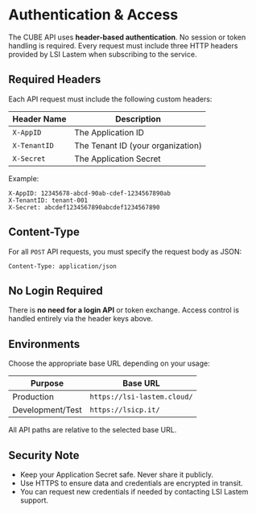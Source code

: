 # Authentication & Access

The CUBE API uses **header-based authentication**. No session or token handling is required. Every request must include three HTTP headers provided by LSI Lastem when subscribing to the service.

## Required Headers

Each API request must include the following custom headers:

| Header Name   | Description                    |
|---------------|--------------------------------|
| `X-AppID`     | The Application ID             |
| `X-TenantID`  | The Tenant ID (your organization) |
| `X-Secret`    | The Application Secret         |

Example:
```http
X-AppID: 12345678-abcd-90ab-cdef-1234567890ab
X-TenantID: tenant-001
X-Secret: abcdef1234567890abcdef1234567890
```

## Content-Type

For all `POST` API requests, you must specify the request body as JSON:

```
Content-Type: application/json
```

## No Login Required

There is **no need for a login API** or token exchange. Access control is handled entirely via the header keys above.

## Environments

Choose the appropriate base URL depending on your usage:

| Purpose       | Base URL                      |
|---------------|-------------------------------|
| Production    | `https://lsi-lastem.cloud/`   |
| Development/Test | `https://lsicp.it/`        |

All API paths are relative to the selected base URL.

## Security Note

- Keep your Application Secret safe. Never share it publicly.
- Use HTTPS to ensure data and credentials are encrypted in transit.
- You can request new credentials if needed by contacting LSI Lastem support.
